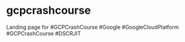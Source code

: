 # gcpcrashcourse
Landing page for #GCPCrashCourse
#Google
#GoogleCloudPlatform
#GCPCrashCourse
#DSCRJIT
